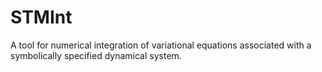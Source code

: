 # STMInt
A tool for numerical integration of variational equations associated with a symbolically specified dynamical system.
